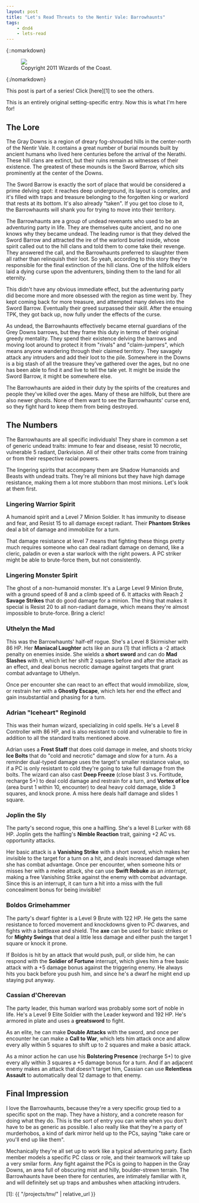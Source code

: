 ```yaml
---
layout: post
title: "Let's Read Threats to the Nentir Vale: Barrowhaunts"
tags:
    - dnd4
    - lets-read
---
```


{::nomarkdown}
<figure class="center">
  <img src="{{ "/assets/wir-tnv-barrowhaunts.png" | absolute_url }}"/>
  <figcaption>
    Copyright 2011 Wizards of the Coast.
  </figcaption>
</figure>
{:/nomarkdown}

This post is part of a series! Click [here][1] to see the others.

This is an entirely original setting-specific entry. Now this is what I'm here
for!

## The Lore

The Gray Downs is a region of dreary fog-shrouded hills in the center-north of
the Nentir Vale. It contains a great number of burial mounds built by ancient
humans who lived here centuries before the arrival of the Nerathi. These hill
clans are extinct, but their ruins remain as witnesses of their existence. The
greatest of these mounds is the Sword Barrow, which sits prominently at the
center of the Downs.

The Sword Barrow is exactly the sort of place that would be considered a prime
delving spot: it reaches deep underground, its layout is complex, and it's
filled with traps and treasure belonging to the forgotten king or warlord that
rests at its bottom. It's also already "taken". If you get too close to it, the
Barrowhaunts will shank you for trying to move into their territory.

The Barrowhaunts are a group of undead revenants who used to be an adventuring
party in life.  They are themselves quite ancient, and no one knows why they
became undead. The leading rumor is that they delved the Sword Barrow and
attracted the ire of the warlord buried inside, whose spirit called out to the
hill clans and told them to come take their revenge. They answered the call, and
the Barrowhaunts preferred to slaughter them all rather than relinquish their
loot. So yeah, according to this story they're responsible for the final
extinction of the hill clans. One of the hillfolk elders laid a dying curse upon
the adventurers, binding them to the land for all eternity.

This didn't have any obvious immediate effect, but the adventuring party did
become more and more obsessed with the region as time went by. They kept coming
back for more treasure, and attempted many delves into the Sword
Barrow. Eventually their greed surpassed their skill. After the ensuing TPK,
they got back up, now fully under the effects of the curse.

As undead, the Barrowhaunts effectively became eternal guardians of the Grey
Downs barrows, but they frame this duty in terms of their original greedy
mentality. They spend their existence delving the barrows and moving loot around
to protect it from "rivals" and "claim-jumpers", which means anyone wandering
through their claimed territory. They savagely attack any intruders and add
their loot to the pile. Somewhere in the Downs is a big stash of all the
treasure they've gathered over the ages, but no one has been able to find it and
live to tell the tale yet. It might be inside the Sword Barrow, it might be
somewhere else.

The Barrowhaunts are aided in their duty by the spirits of the creatures and
people they've killed over the ages. Many of these are hillfolk, but there are
also newer ghosts. None of them want to see the Barrowhaunts' curse end, so they
fight hard to keep them from being destroyed.

## The Numbers

The Barrowhaunts are all specific individuals! They share in common a set of
generic undead traits: immune to fear and disease, resist 10 necrotic,
vulnerable 5 radiant, Darkvision. All of their other traits come from training
or from their respective racial powers.

The lingering spirits that accompany them are Shadow Humanoids and Beasts with
undead traits. They're all minions but they have high damage resistance, making
them a lot more stubborn than most minions. Let's look at them first.

### Lingering Warrior Spirit

A humanoid spirit and a Level 7 Minion Soldier. It has immunity to disease and
fear, and Resist 15 to all damage except radiant. Their **Phantom Strikes** deal
a bit of damage and immobilize for a turn.

That damage resistance at level 7 means that fighting these things pretty much
requires someone who can deal radiant damage on demand, like a cleric, paladin
or even a star warlock with the right powers. A PC striker might be able to
brute-force them, but not consistently.

### Lingering Monster Spirit

The ghost of a non-humanoid monster. It's a Large Level 9 Minion Brute, with a
ground speed of 8 and a climb speed of 6. It attacks with Reach 2 **Savage
Strikes** that do good damage for a minion. The thing that makes it special is
Resist 20 to all non-radiant damage, which means they're almost impossible to
brute-force. Bring a cleric!

### Uthelyn the Mad

This was the Barrowhaunts' half-elf rogue. She's a Level 8 Skirmisher with 86
HP. Her **Maniacal Laughter** acts like an aura (1) that inflicts a -2 attack
penalty on enemies inside. She wields a **short sword** and can do **Mad
Slashes** with it, which let her shift 2 squares before and after the attack as
an effect, and deal bonus necrotic damage against targets that grant combat
advantage to Uthelyn.

Once per encounter she can react to an effect that would immobilize, slow, or
restrain her with a **Ghostly Escape**, which lets her end the effect and gain
insubstantial and phasing for a turn.

### Adrian "Iceheart" Reginold

This was their human wizard, specializing in cold spells. He's a Level 8
Controller with 86 HP, and is also resistant to cold and vulnerable to fire in
addition to all the standard traits mentioned above.

Adrian uses a **Frost Staff** that does cold damage in melee, and shoots tricky
**Ice Bolts** that do "cold and necrotic" damage and slow for a turn. As a
reminder dual-typed damage uses the target's smaller resistance value, so if a
PC is only resistant to cold they're going to take full damage from the
bolts. The wizard can also cast **Deep Freeze** (close blast 3 vs. Fortitude,
recharge 5+) to deal cold damage and restrain for a turn, and **Vortex of Ice**
(area burst 1 within 10, encounter) to deal heavy cold damage, slide 3 squares,
and knock prone. A miss here deals half damage and slides 1 square.

### Joplin the Sly

The party's second rogue, this one a halfling. She's a level 8 Lurker with 68
HP. Joplin gets the halfling's **Nimble Reaction** trait, gaining +2 AC
vs. opportunity attacks.

Her basic attack is a **Vanishing Strike** with a short sword, which makes her
invisible to the target for a turn on a hit, and deals increased damage when she
has combat advantage. Once per encounter, when someone hits or misses her with a
melee attack, she can use **Swift Rebuke** as an _interrupt_, making a free
Vanishing Strike against the enemy with combat advantage. Since this is an
interrupt, it can turn a hit into a miss with the full concealment bonus for
being invisible!

### Boldos Grimehammer

The party's dwarf fighter is a Level 9 Brute with 122 HP. He gets the same
resistance to forced movement and knockdowns given to PC dwarves, and fights
with a battleaxe and shield. The **axe** can be used for basic strikes or for
**Mighty Swings** that deal a little less damage and either push the target 1
square or knock it prone.

If Boldos is hit by an attack that would push, pull, or slide him, he can
respond with the **Soldier of Fortune** interrupt, which gives him a free basic
attack with a +5 damage bonus against the triggering enemy. He always hits you
back before you push him, and since he's a dwarf he might end up staying put
anyway.

### Cassian d'Cherevan

The party leader, this human warlord was probably some sort of noble in
life. He's a Level 9 Elite Soldier with the Leader keyword and 192 HP. He's
armored in plate and uses a **greatsword** to fight.

As an elite, he can make **Double Attacks** with the sword, and once per
encounter he can make a **Call to War**, which lets him attack once and allow
every ally within 5 squares to shift up to 2 squares and make a basic attack.

As a minor action he can use his **Bolstering Presence** (recharge 5+) to give
every ally within 3 squares a +5 damage bonus for a turn. And if an adjacent
enemy makes an attack that doesn't target him, Cassian can use **Relentless
Assault** to automatically deal 12 damage to that enemy.


## Final Impression

I love the Barrowhaunts, because they're a very specific group tied to a
specific spot on the map. They have a history, and a concrete reason for doing
what they do. This is the sort of entry you can write when you don't have to be
as generic as possible. I also really like that they're a party of murderhobos,
a kind of dark mirror held up to the PCs, saying "take care or you'll end up
like them".

Mechanically they're all set up to work like a typical adventuring party. Each
member models a specific PC class or role, and their teamwork will take up a
very smilar form. Any fight against the PCs is going to happen in the Gray
Downs, an area full of obscuring mist and hilly, boulder-strewn terrain. The
Barrowhaunts have been there for centuries, are intimately familiar with it, and
will definitely set up traps and ambushes when attacking intruders.


[1]: {{ "/projects/tnv/" | relative_url }}
